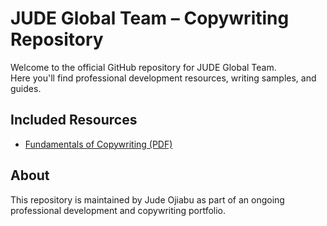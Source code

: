 
# JUDE Global Team – Copywriting Repository

Welcome to the official GitHub repository for JUDE Global Team.  
Here you'll find professional development resources, writing samples, and guides.

## Included Resources

- [Fundamentals of Copywriting (PDF)](./Fundamentals%20of%20Copywriting%20.pdf)

## About

This repository is maintained by Jude Ojiabu as part of an ongoing professional development and copywriting portfolio.
